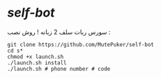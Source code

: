 # <i>self-bot</i>
سورس ربات سلف 2 زبانه !
روش نصب :
```
git clone https://github.com/MutePuker/self-bot
cd s*
chmod +x launch.sh
./launch.sh install
./launch.sh # phone number # code 
```
